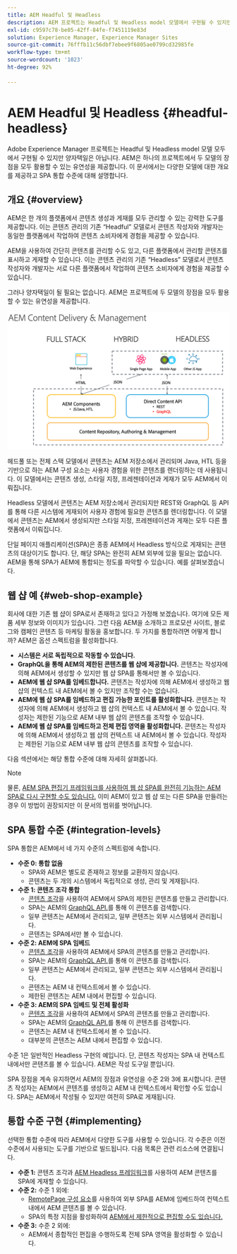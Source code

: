 ```yaml
---
title: AEM Headful 및 Headless
description: AEM 프로젝트는 Headful 및 Headless model 모델에서 구현될 수 있지만 양자택일은 아닙니다. AEM은 하나의 프로젝트에서 두 모델의 장점을 모두 활용할 수 있는 유연성을 제공합니다.
exl-id: c9597c78-be05-42ff-84fe-f7451119e83d
solution: Experience Manager, Experience Manager Sites
source-git-commit: 76fffb11c56dbf7ebee9f6805ae0799cd32985fe
workflow-type: tm+mt
source-wordcount: '1023'
ht-degree: 92%

---
```


# AEM Headful 및 Headless {#headful-headless}

Adobe Experience Manager 프로젝트는 Headful 및 Headless model 모델 모두에서 구현될 수 있지만 양자택일은 아닙니다. AEM은 하나의 프로젝트에서 두 모델의 장점을 모두 활용할 수 있는 유연성을 제공합니다. 이 문서에서는 다양한 모델에 대한 개요를 제공하고 SPA 통합 수준에 대해 설명합니다.

## 개요 {#overview}

AEM은 한 개의 플랫폼에서 콘텐츠 생성과 게재를 모두 관리할 수 있는 강력한 도구를 제공합니다. 이는 콘텐츠 관리의 기존 “Headful” 모델로서 콘텐츠 작성자와 개발자는 동일한 플랫폼에서 작업하여 콘텐츠 소비자에게 경험을 제공할 수 있습니다.

AEM을 사용하여 간단히 콘텐츠를 관리할 수도 있고, 다른 플랫폼에서 관리할 콘텐츠를 표시하고 게재할 수 있습니다. 이는 콘텐츠 관리의 기존 “Headless” 모델로서 콘텐츠 작성자와 개발자는 서로 다른 플랫폼에서 작업하여 콘텐츠 소비자에게 경험을 제공할 수 있습니다.

그러나 양자택일이 될 필요는 없습니다. AEM은 프로젝트에 두 모델의 장점을 모두 활용할 수 있는 유연성을 제공합니다.

![AEM 구현 모델](/help/sites-developing/headless/getting-started/assets/aem-implementation-models.png)

헤드풀 또는 전체 스택 모델에서 콘텐츠는 AEM 저장소에서 관리되며 Java, HTL 등을 기반으로 하는 AEM 구성 요소는 사용자 경험을 위한 콘텐츠를 렌더링하는 데 사용됩니다. 이 모델에서는 콘텐츠 생성, 스타일 지정, 프레젠테이션과 게재가 모두 AEM에서 이뤄집니다.

Headless 모델에서 콘텐츠는 AEM 저장소에서 관리되지만 REST와 GraphQL 등 API를 통해 다른 시스템에 게재되어 사용자 경험에 필요한 콘텐츠를 렌더링합니다. 이 모델에서 콘텐츠는 AEM에서 생성되지만 스타일 지정, 프레젠테이션과 게재는 모두 다른 플랫폼에서 이뤄집니다.

단일 페이지 애플리케이션(SPA)은 종종 AEM에서 Headless 방식으로 게재되는 콘텐츠의 대상이기도 합니다. 단, 해당 SPA는 완전히 AEM 외부에 있을 필요는 없습니다. AEM을 통해 SPA가 AEM에 통합되는 정도를 파악할 수 있습니다. 예를 살펴보겠습니다.

## 웹 샵 예 {#web-shop-example}

회사에 대한 기존 웹 샵이 SPA로서 존재하고 있다고 가정해 보겠습니다. 여기에 모든 제품 세부 정보와 이미지가 있습니다. 그런 다음 AEM을 소개하고 프로모션 사이트, 블로그와 캠페인 콘텐츠 등 마케팅 활동을 홍보합니다. 두 가지를 통합하려면 어떻게 합니까? AEM은 옵션 스펙트럼을 활성화합니다.

* **시스템은 서로 독립적으로 작동할 수 있습니다.**
* **GraphQL을 통해 AEM의 제한된 콘텐츠를 웹 샵에 제공합니다.** 콘텐츠는 작성자에 의해 AEM에서 생성할 수 있지만 웹 샵 SPA를 통해서만 볼 수 있습니다.
* **AEM에 웹 샵 SPA를 임베드합니다.** 콘텐츠는 작성자에 의해 AEM에서 생성하고 웹 샵의 컨텍스트 내 AEM에서 볼 수 있지만 조작할 수는 없습니다.
* **AEM에 웹 샵 SPA를 임베드하고 편집 가능한 포인트를 활성화합니다.** 콘텐츠는 작성자에 의해 AEM에서 생성하고 웹 샵의 컨텍스트 내 AEM에서 볼 수 있습니다. 작성자는 제한된 기능으로 AEM 내부 웹 샵의 콘텐츠를 조작할 수 있습니다.
* **AEM에 웹 샵 SPA를 임베드하고 전체 편집 영역을 활성화합니다.** 콘텐츠는 작성자에 의해 AEM에서 생성하고 웹 샵의 컨텍스트 내 AEM에서 볼 수 있습니다. 작성자는 제한된 기능으로 AEM 내부 웹 샵의 콘텐츠를 조작할 수 있습니다.

다음 섹션에서는 해당 통합 수준에 대해 자세히 살펴봅니다.

>[!NOTE]
>
>물론, [AEM SPA 편집기 프레임워크를 사용하여 웹 샵 SPA를 완전히 기능하는 AEM SPA로 다시 구현할 수도 있습니다.](/help/sites-developing/spa-walkthrough.md) 이미 AEM이 있고 웹 샵 또는 다른 SPA을 만들려는 경우 이 방법이 권장되지만 이 문서의 범위를 벗어납니다.

## SPA 통합 수준 {#integration-levels}

SPA 통합은 AEM에서 네 가지 수준의 스펙트럼에 속합니다.

* **수준 0: 통합 없음**
   * SPA와 AEM은 별도로 존재하고 정보를 교환하지 않습니다.
   * 콘텐츠는 두 개의 시스템에서 독립적으로 생성, 관리 및 게재됩니다.
* **수준 1: 콘텐츠 조각 통합**
   * [콘텐츠 조각](/help/assets/content-fragments/content-fragments.md)을 사용하여 AEM에서 SPA의 제한된 콘텐츠를 만들고 관리합니다.
   * SPA는 AEM의 [GraphQL API.](/help/sites-developing/headless/graphql-api/graphql-api-content-fragments.md)를 통해 이 콘텐츠를 검색합니다.
   * 일부 콘텐츠는 AEM에서 관리되고, 일부 콘텐츠는 외부 시스템에서 관리됩니다.
   * 콘텐츠는 SPA에서만 볼 수 있습니다.
* **수준 2: AEM에 SPA 임베드**
   * [콘텐츠 조각](/help/assets/content-fragments/content-fragments.md)을 사용하여 AEM에서 SPA의 콘텐츠를 만들고 관리합니다.
   * SPA는 AEM의 [GraphQL API.](/help/sites-developing/headless/graphql-api/graphql-api-content-fragments.md)를 통해 이 콘텐츠를 검색합니다.
   * 일부 콘텐츠는 AEM에서 관리되고, 일부 콘텐츠는 외부 시스템에서 관리됩니다.
   * 콘텐츠는 AEM 내 컨텍스트에서 볼 수 있습니다.
   * 제한된 콘텐츠는 AEM 내에서 편집할 수 있습니다.
* **수준 3: AEM의 SPA 임베드 및 전체 활성화**
   * [콘텐츠 조각](/help/assets/content-fragments/content-fragments.md)을 사용하여 AEM에서 SPA의 콘텐츠를 만들고 관리합니다.
   * SPA는 AEM의 [GraphQL API.](/help/sites-developing/headless/graphql-api/graphql-api-content-fragments.md)를 통해 이 콘텐츠를 검색합니다.
   * 콘텐츠는 AEM 내 컨텍스트에서 볼 수 있습니다.
   * 대부분의 콘텐츠는 AEM 내에서 편집할 수 있습니다.

수준 1은 일반적인 Headless 구현의 예입니다. 단, 콘텐츠 작성자는 SPA 내 컨텍스트 내에서만 콘텐츠를 볼 수 있습니다. AEM은 작성 도구일 뿐입니다.

SPA 장점을 계속 유지하면서 AEM의 장점과 유연성을 수준 2와 3에 표시합니다. 콘텐츠 작성자는 AEM에서 콘텐츠를 생성하고 AEM 내 컨텍스트에서 확인할 수도 있습니다. SPA는 AEM에서 작성될 수 있지만 여전히 SPA로 게재됩니다.

## 통합 수준 구현 {#implementing}

선택한 통합 수준에 따라 AEM에서 다양한 도구를 사용할 수 있습니다. 각 수준은 이전 수준에서 사용되는 도구를 기반으로 빌드됩니다. 다음 목록은 관련 리소스에 연결됩니다.

* **수준 1:** 콘텐츠 조각과 [AEM Headless 프레임워크](/help/sites-developing/headless/introduction.md)를 사용하여 AEM 콘텐츠를 SPA에 게재할 수 있습니다.
* **수준 2:** 수준 1 외에:
   * [RemotePage 구성 요소](/help/sites-developing/spa-remote-page.md)를 사용하여 외부 SPA를 AEM에 임베드하여 컨텍스트 내에서 AEM 콘텐츠를 볼 수 있습니다.
   * SPA의 특정 지점을 활성화하여 [AEM에서 제한적으로 편집할 수도 있습니다.](/help/sites-developing/spa-edit-external.md)
* **수준 3:** 수준 2 외에:
   * AEM에서 종합적인 편집을 수행하도록 전체 SPA 영역을 활성화할 수 있습니다.
